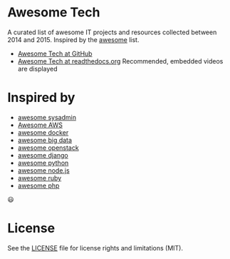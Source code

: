 # Awesome Tech
A curated list of awesome IT projects and resources collected between 2014 and 2015. Inspired by the [awesome](https://github.com/sindresorhus/awesome) list.

- [Awesome Tech at GitHub](/docs/index.md)
- [Awesome Tech at readthedocs.org](http://awesome-tech.readthedocs.org) Recommended, embedded videos are displayed

# Inspired by
- [awesome sysadmin](https://github.com/kahun/awesome-sysadmin)
- [Awesome AWS](https://github.com/donnemartin/awesome-aws)
- [awesome docker](https://github.com/veggiemonk/awesome-docker)
- [awesome big data](https://github.com/onurakpolat/awesome-bigdata)
- [awesome openstack](http://ramitsurana.github.io/awesome-openstack/)
- [awesome django](https://gitlab.com/rosarior/awesome-django)
- [awesome python](https://github.com/vinta/awesome-python/)
- [awesome node.js](https://github.com/sindresorhus/awesome-nodejs)
- [awesome ruby](https://github.com/markets/awesome-ruby)
- [awesome php](https://github.com/ziadoz/awesome-php)

:smiley:

# License

See the [LICENSE](LICENSE.md) file for license rights and limitations (MIT).

